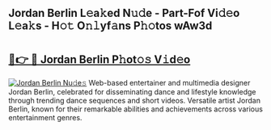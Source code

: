 ## Jordan Berlin L𝚎a𝚔ed N𝚞𝚍e - Part-Fof Vi𝚍𝚎o L𝚎a𝚔s - H𝚘𝚝 O𝚗𝚕yf𝚊ns P𝚑𝚘tos wAw3d

# <h2><a href="http://kf7t52d.oniu.top/?m=Jordan+Berlin">🔗👉 🔴 Jordan Berlin P𝚑ot𝚘𝚜 V𝚒d𝚎o</a></h2>

[![Jordan Berlin Nu𝚍e𝚜](https://i.imgur.com/0qMVB7G.gif)](http://kf7t52d.oniu.top/?m=Jordan+Berlin)
Web-based entertainer and multimedia designer Jordan Berlin, celebrated for disseminating dance and lifestyle knowledge through trending dance sequences and short videos. Versatile artist Jordan Berlin, known for their remarkable abilities and achievements across various entertainment genres.  
